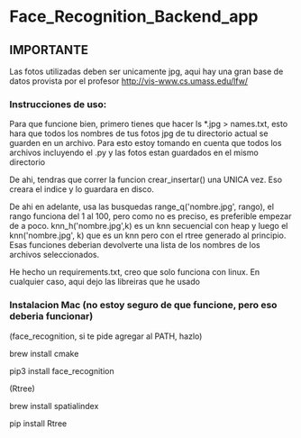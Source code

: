 # Face_Recognition_Backend_app

## IMPORTANTE
Las fotos utilizadas deben ser unicamente jpg, aqui hay una gran base de datos provista por el profesor http://vis-www.cs.umass.edu/lfw/

### Instrucciones de uso:
Para que funcione bien, primero tienes que hacer ls *.jpg > names.txt,
esto hara que todos los nombres de tus fotos jpg de tu directorio actual se guarden
en un archivo. Para esto estoy tomando en cuenta que todos los archivos incluyendo el .py
y las fotos estan guardados en el mismo directorio

De ahi, tendras que correr la funcion crear_insertar() una UNICA vez. Eso creara
el indice y lo guardara en disco.

De ahi en adelante, usa las busquedas range_q('nombre.jpg', rango), el rango funciona del 1 al 100, pero 
como no es preciso, es preferible empezar de a poco. knn_h('nombre.jpg',k) es un knn secuencial con heap
y luego el knn('nombre.jpg', k) que es un knn pero con el rtree generado al principio. Esas funciones
deberian devolverte una lista de los nombres de los archivos seleccionados.

He hecho un requirements.txt, creo que solo funciona con linux. En cualquier caso, aqui dejo las libreiras que he usado

### Instalacion Mac (no estoy seguro de que funcione, pero eso deberia funcionar)

(face_recognition, si te pide agregar al PATH, hazlo)

brew install cmake

pip3 install face_recognition

(Rtree)

brew install spatialindex

pip install Rtree




